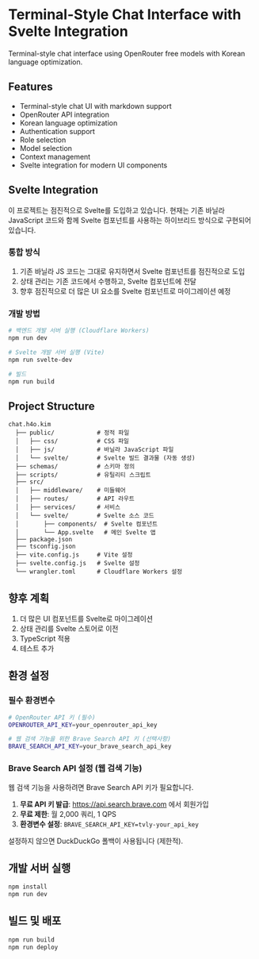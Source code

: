 # Terminal-Style Chat Interface with Svelte Integration

Terminal-style chat interface using OpenRouter free models with Korean language optimization.

## Features

- Terminal-style chat UI with markdown support
- OpenRouter API integration
- Korean language optimization
- Authentication support
- Role selection
- Model selection
- Context management
- Svelte integration for modern UI components

## Svelte Integration

이 프로젝트는 점진적으로 Svelte를 도입하고 있습니다. 현재는 기존 바닐라 JavaScript 코드와 함께 Svelte 컴포넌트를 사용하는 하이브리드 방식으로 구현되어 있습니다.

### 통합 방식

1. 기존 바닐라 JS 코드는 그대로 유지하면서 Svelte 컴포넌트를 점진적으로 도입
2. 상태 관리는 기존 코드에서 수행하고, Svelte 컴포넌트에 전달
3. 향후 점진적으로 더 많은 UI 요소를 Svelte 컴포넌트로 마이그레이션 예정

### 개발 방법

```bash
# 백엔드 개발 서버 실행 (Cloudflare Workers)
npm run dev

# Svelte 개발 서버 실행 (Vite)
npm run svelte-dev

# 빌드
npm run build
```

## Project Structure

```
chat.h4o.kim
  ├── public/            # 정적 파일
  │   ├── css/           # CSS 파일
  │   ├── js/            # 바닐라 JavaScript 파일
  │   └── svelte/        # Svelte 빌드 결과물 (자동 생성)
  ├── schemas/           # 스키마 정의
  ├── scripts/           # 유틸리티 스크립트
  ├── src/
  │   ├── middleware/    # 미들웨어
  │   ├── routes/        # API 라우트
  │   ├── services/      # 서비스
  │   └── svelte/        # Svelte 소스 코드
  │       ├── components/  # Svelte 컴포넌트
  │       └── App.svelte   # 메인 Svelte 앱
  ├── package.json
  ├── tsconfig.json
  ├── vite.config.js     # Vite 설정
  ├── svelte.config.js   # Svelte 설정
  └── wrangler.toml      # Cloudflare Workers 설정
```

## 향후 계획

1. 더 많은 UI 컴포넌트를 Svelte로 마이그레이션
2. 상태 관리를 Svelte 스토어로 이전
3. TypeScript 적용
4. 테스트 추가

## 환경 설정

### 필수 환경변수

```bash
# OpenRouter API 키 (필수)
OPENROUTER_API_KEY=your_openrouter_api_key

# 웹 검색 기능을 위한 Brave Search API 키 (선택사항)
BRAVE_SEARCH_API_KEY=your_brave_search_api_key
```

### Brave Search API 설정 (웹 검색 기능)

웹 검색 기능을 사용하려면 Brave Search API 키가 필요합니다.

1. **무료 API 키 발급**: https://api.search.brave.com 에서 회원가입
2. **무료 제한**: 월 2,000 쿼리, 1 QPS
3. **환경변수 설정**: `BRAVE_SEARCH_API_KEY=tvly-your_api_key`

설정하지 않으면 DuckDuckGo 폴백이 사용됩니다 (제한적).

## 개발 서버 실행

```bash
npm install
npm run dev
```

## 빌드 및 배포

```bash
npm run build
npm run deploy
```
